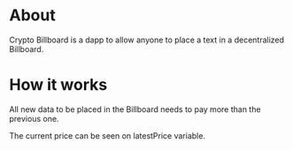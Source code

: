# About

Crypto Billboard is a dapp to allow anyone to place a text in a decentralized Billboard.

# How it works

All new data to be placed in the Billboard needs to pay more than the previous one.

The current price can be seen on latestPrice variable.